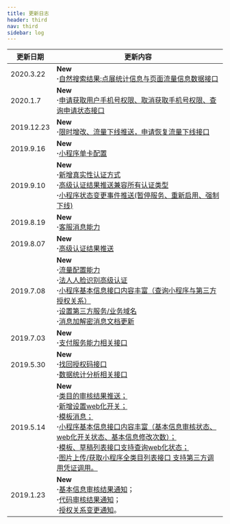 ```yaml
---
title: 更新日志
header: third
nav: third
sidebar: log
---
```



|更新日期| 更新内容|
|-----|-----|
|2020.3.22|**New** <br> **·**<a href="https://smartprogram.baidu.com/docs/third/sitemap/#自然搜索结果">自然搜索结果:点展统计信息与页面流量信息数据接口</a>|
|2020.1.7|**New** <br> **·**<a href="https://smartprogram.baidu.com/docs/third/info/#申请获取用户手机号">申请获取用户手机号权限、取消获取手机号权限、查询申请状态接口</a>|
|2019.12.23 |**New** <br> **·**<a href="https://smartprogram.baidu.com/docs/third/info/#申请恢复流量下线">限时增改、流量下线推送，申请恢复流量下线接口</a> |
|2019.9.16 |**New** <br> **·**<a href="https://smartprogram.baidu.com/docs/third/sitemap/#小程序单卡配置">小程序单卡配置</a>|
|2019.9.10 |**New** <br> **·**<a href="https://smartprogram.baidu.com/docs//third/customer/#获取对公认证页面链接">新增真实性认证方式</a><br> **·**<a href="https://smartprogram.baidu.com/docs//third/customer/#高级认证结果推送">高级认证结果推送兼容所有认证类型</a> <br> **·**<a href="https://smartprogram.baidu.com/docs/third/info/#小程序状态变更推送">小程序状态变更事件推送(暂停服务、重新启用、强制下线)</a>|
|2019.8.19 | **New** <br> **·**<a href="https://smartprogram.baidu.com/docs/third/customerability/">客服消息能力</a>|
|2019.8.07 | **New**<br/>**·**<a href="https://smartprogram.baidu.com/docs//third/customer/#高级认证结果推送">高级认证结果推送</a>|
|2019.7.08 | **New**<br/>**·**<a href="https://smartprogram.baidu.com/docs/third/sitemap/">流量配置能力</a> <br/> **·**<a href="https://smartprogram.baidu.com/docs//third/customer/">法人人脸识别高级认证</a> </a><br>**·**<a href="https://smartprogram.baidu.com/docs/third/pro/#8、获取小程序基础信息">小程序基本信息接口内容丰富（查询小程序与第三方授权关系）</a> <br>**·**<a href="https://smartprogram.baidu.com/docs/third/domain/">设置第三方服务/业务域名</a><br>**·**<a href="https://smartprogram.baidu.com/docs/third/deciphering/">消息加解密消息文档更新</a>|
|2019.7.03 | **New**<br/>**·**<a href="https://smartprogram.baidu.com/docs/third/paymentservice/">支付服务能力相关接口</a> |
|2019.5.30 | **New**<br>**·**<a href="https://smartprogram.baidu.com/docs/third/pro/#9、找回授权码">找回授权码接口</a><br>**·**<a href="https://smartprogram.baidu.com/docs/third/datastatistics/">数据统计分析相关接口</a> |
|2019.5.14 | **New** <br> **·**<a href="https://smartprogram.baidu.com/docs/third/info/#基本信息审核通知">类目的审核结果推送；</a><br>**·**<a href="https://smartprogram.baidu.com/docs/third/sitemap/#设置web化开关">新增设置web化开关；</a><br>**·**<a href="https://smartprogram.baidu.com/docs/third/api/">模板消息；</a><br>**·**<a href="https://smartprogram.baidu.com/docs/third/pro/#8、获取小程序基础信息">小程序基本信息接口内容丰富（基本信息审核状态、web化开关状态、基本信息修改次数）；</a><br>**·**<a href="https://smartprogram.baidu.com/docs/third/module/">模板、草稿列表接口支持查询web化状态；</a><br>**·**<a href="https://smartprogram.baidu.com/docs/third/upload/">图片上传/获取小程序全类目列表接口 支持第三方调用凭证调用。</a>
|2019.1.23 | **New** <br> **·**<a href="https://smartprogram.baidu.com/docs/third/info/#基本信息审核结果通知">基本信息审核结果通知</a>；<br>**·**<a href="https://smartprogram.baidu.com/docs/third/apppage/#代码审核结果通知">代码审核结果通知</a>；<br>**·**<a href="https://smartprogram.baidu.com/docs/third/pro/">授权关系变更通知</a>。|

